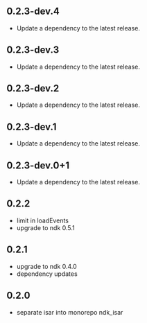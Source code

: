 ## 0.2.3-dev.4

 - Update a dependency to the latest release.

## 0.2.3-dev.3

 - Update a dependency to the latest release.

## 0.2.3-dev.2

 - Update a dependency to the latest release.

## 0.2.3-dev.1

 - Update a dependency to the latest release.

## 0.2.3-dev.0+1

 - Update a dependency to the latest release.

## 0.2.2

- limit in loadEvents
- upgrade to ndk 0.5.1

## 0.2.1

- upgrade to ndk 0.4.0
- dependency updates

## 0.2.0

- separate isar into monorepo ndk_isar
